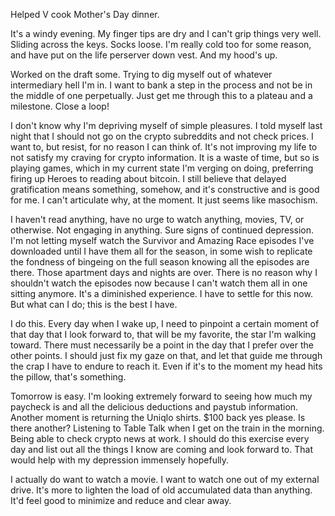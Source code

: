 Helped V cook Mother's Day dinner.

It's a windy evening. My finger tips are dry and I can't grip things very well. Sliding across the keys. Socks loose. I'm really cold too for some reason, and have put on the life perserver down vest. And my hood's up.

Worked on the draft some. Trying to dig myself out of whatever intermediary hell I'm in. I want to bank a step in the process and not be in the middle of one perpetually. Just get me through this to a plateau and a milestone. Close a loop!

I don't know why I'm depriving myself of simple pleasures. I told myself last night that I should not go on the crypto subreddits and not check prices. I want to, but resist, for no reason I can think of. It's not improving my life to not satisfy my craving for crypto information. It is a waste of time, but so is playing games, which in my current state I'm verging on doing, preferring firing up Heroes to reading about bitcoin. I still believe that delayed gratification means something, somehow, and it's constructive and is good for me. I can't articulate why, at the moment. It just seems like masochism.

I haven't read anything, have no urge to watch anything, movies, TV, or otherwise. Not engaging in anything. Sure signs of continued depression. I'm not letting myself watch the Survivor and Amazing Race episodes I've downloaded until I have them all for the season, in some wish to replicate the fondness of bingeing on the full season knowing all the episodes are there. Those apartment days and nights are over. There is no reason why I shouldn't watch the episodes now because I can't watch them all in one sitting anymore. It's a diminished experience. I have to settle for this now. But what can I do; this is the best I have.

I do this. Every day when I wake up, I need to pinpoint a certain moment of that day that I look forward to, that will be my favorite, the star I'm walking toward. There must necessarily be a point in the day that I prefer over the other points. I should just fix my gaze on that, and let that guide me through the crap I have to endure to reach it. Even if it's to the moment my head hits the pillow, that's something.

Tomorrow is easy. I'm looking extremely forward to seeing how much my paycheck is and all the delicious deductions and paystub information. Another moment is returning the Uniqlo shirts. $100 back yes please. Is there another? Listening to Table Talk when I get on the train in the morning. Being able to check crypto news at work. I should do this exercise every day and list out all the things I know are coming and look forward to. That would help with my depression immensely hopefully.

I actually do want to watch a movie. I want to watch one out of my external drive. It's more to lighten the load of old accumulated data than anything. It'd feel good to minimize and reduce and clear away.
